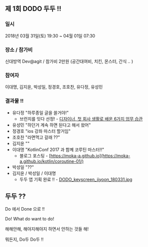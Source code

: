 ## 제 1회 DODO 두두 !!

### 일시
2018년 03월 31일(토) 19:30 ~ 04월 01일 07:30

### 장소 / 참가비
신대방역 Dev@agit  /  참가비 2만원 (공간대여비, 치킨, 몬스터, 간식 .. )

### 참여자
이대명, 김지윤, 박성일, 정경호, 조호찬, 유다정, 유성민 

### 결과물 !!
- 유다정 "하루종일 글을 쓸거야!"
    + 브런치를 잇다 선정! - [디자이너, 첫 회사 생활로 배운 6가지 업무 습관](https://brunch.co.kr/@andsalt/17)
- 유성민 "하던거 계속 하면 된다고 해서 왔어"
- 정경호 "ios 강좌 마스터 할거임"
- 조호찬 "라면먹고 갈래 ??"
- 김지윤 "" 
- 이대명 "KotlinConf 2017 과 함꼐 코루틴 마스터!!"
    + 블로그 포스팅 - [https://moka-a.github.io](https://moka-a.github.io/kotlin/coroutine-01/)
- 박성일 "??" 
- 김지윤 / 박성일 / 이대명
    + 두두 앱 기획 완료 !! - [DODO_keyscreen_jiyoon_180331.jpg](/DODO_keyscreen_jiyoon_180331.jpg)


## 두두 ??
Do 에서 Done 으로 !! 

Do! What do want to do!

해해안해, 해야지해야지 하면서 안하는 것들 해!

뭐든지, Do두 Do두 !!
